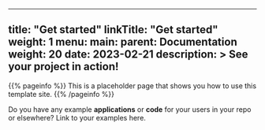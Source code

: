 
---
title: "Get started"
linkTitle: "Get started"
weight: 1
menu:
  main:
    parent: Documentation
    weight: 20
date: 2023-02-21
description: >
  See your project in action!
---

{{% pageinfo %}}
This is a placeholder page that shows you how to use this template site.
{{% /pageinfo %}}

Do you have any example **applications** or **code** for your users in your repo or elsewhere? Link to your examples here.

